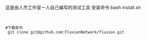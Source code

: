 这是由人杰工作室一人自己编写的测试工具
安装命令:bash install.sh


 ​ 
​
```<hr>
#下载命令
 ​git clone git@github.com:FluxionNetwork/fluxion.git 
```

